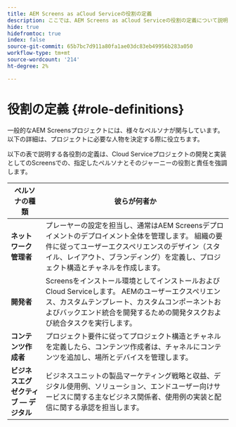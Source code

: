 ```yaml
---
title: AEM Screens as aCloud Serviceの役割の定義
description: ここでは、AEM Screens as aCloud Serviceの役割の定義について説明します。
hide: true
hidefromtoc: true
index: false
source-git-commit: 65b7bc7d911a80fa1ae03dc83eb49956b283a050
workflow-type: tm+mt
source-wordcount: '214'
ht-degree: 2%

---
```



# 役割の定義 {#role-definitions}

一般的なAEM Screensプロジェクトには、様々なペルソナが関与しています。 以下の詳細は、プロジェクトに必要な人物を決定する際に役立ちます。

以下の表で説明する各役割の定義は、Cloud Serviceプロジェクトの開発と実装としてのScreensでの、指定したペルソナとそのジャーニーの役割と責任を強調します。

| ペルソナの種類 | 彼らが何者か |
|--- |--- |
| **ネットワーク管理者** | プレーヤーの設定を担当し、通常はAEM Screensデプロイメントのデプロイメント全体を管理します。 組織の要件に従ってユーザーエクスペリエンスのデザイン（スタイル、レイアウト、ブランディング）を定義し、プロジェクト構造とチャネルを作成します。 |
| **開発者** | Screensをインストール環境としてインストールおよびCloud Serviceします。 AEMのユーザーエクスペリエンス、カスタムテンプレート、カスタムコンポーネントおよびバックエンド統合を開発するための開発タスクおよび統合タスクを実行します。 |
| **コンテンツ作成者** | プロジェクト要件に従ってプロジェクト構造とチャネルを定義したら、コンテンツ作成者は、チャネルにコンテンツを追加し、場所とデバイスを管理します。 |
| **ビジネスエグゼクティブ — デジタル** | ビジネスユニットの製品マーケティング戦略と収益、デジタル使用例、ソリューション、エンドユーザー向けサービスに関する主なビジネス関係者、使用例の実装と配信に関する承認を担当します。 |
